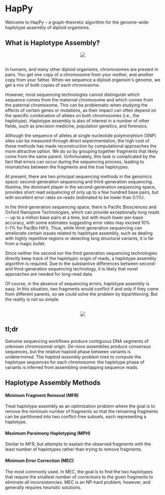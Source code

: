 # HapPy
Welcome to HapPy – a graph-theoretic algorithm for the genome-wide haplotype assembly of diploid organisms.

## What is Haplotype Assembly?

<div align='center'>
<img src="https://i.gyazo.com/1aa1600c775fe41ce48283e7364cfe2a.png">
</div>

<br>

In humans, and many other diploid organisms, chromosomes are present in pairs. You get one copy of a chromosome from your mother, and another copy from your father. When we sequence a diploid organism's genome, we get a mix of both copies of each chromosome. 

However, most sequencing technologies cannot distinguish which sequence comes from the maternal chromosome and which comes from the paternal chromosome. This can be problematic when studying the effects of certain genes or mutations, as their impact can often depend on the specific combination of alleles on both chromosomes (i.e., the haplotype). Haplotype assembly is also of interest in a number of other fields, such as precision medicine, population genetics, and forensics.

Although the sequence of alleles at single nucleotide polymorphism (SNP) sites can be measured through direct experimentation, the high cost of these methods has made reconstruction by computational approaches the more attractive option. We do so by grouping together fragments that likely come from the same parent. Unfortunately, this task is complicated by the fact that errors can occur during the sequencing process, leading to mismatches between the fragments and the true haplotypes.

At present, there are two principal sequencing methods in the genomics space: second-generation sequencing and third-generation sequencing. Illumina, the dominant player in the second-generation sequencing space, provides short read sequencing of only up to a few hundred base pairs, but with excellent error rates on reads (estimated to be lower than 0.1%). 

In the third-generation sequencing space, there is Pacific Biosciences and Oxford Nanopore Technologies, which can provide exceptionally long reads -- up to a million base pairs at a time, but with much lower per-base accuracy, with some estimates suggesting error rates may exceed 10% (~1% for PacBio HiFi). Thus, while third-generation sequencing can ameliorate certain issues related to haplotype assembly, such as dealing with highly repetitive regions or detecting long structural variants, it is far from a magic bullet.

Since neither the second nor the third generation sequencing technologies directly keep track of the haplotypic origin of reads, a haplotype assembly algorithm is required. Due to the substantive differences between second- and third-generation sequencing technology, it is likely that novel approaches are needed for long-read data.

Of course, in the absence of sequencing errors, haplotype assembly is easy. In this situation, two fragments would conflict if and only if they come from different parents, so we could solve the problem by bipartitioning. But the reality is not so simple.

<br>

<div align='center'>
<img src="https://i.gyazo.com/b517c9c4f02aeb6078923dc8df16a589.png">
</div>

## tl;dr

Genome sequencing workflows produce contiguous DNA segments of unknown chromosomal origin. <i>De-novo</i> assemblies produce consensus sequences, but the relative haploid phase between variants is undetermined. The <i>haploid assembly problem</i> tries to compute the haplotype sequences for each chromosome: the haplotype phase of variants is inferred from assembling overlapping sequence reads.

## Haplotype Assembly Methods

#### Minimum Fragment Removal (MFR)
Treat haplotype assembly as an optimization problem where the goal is to remove the minimum number of fragments so that the remaining fragments can be partitioned into two conflict-free subsets, each representing a haplotype.

#### Maximum Parsimony Haplotyping (MPH)
Similar to MFR, but attempts to explain the observed fragments with the least number of haplotypes rather than trying to remove fragments.

#### Minimum Error Correction (MEC)
The most commonly used. In MEC, the goal is to find the two haplotypes that require the smallest number of corrections to the given fragments to eliminate all inconsistencies. MEC is an NP-hard problem, however, and generally requires heuristic solutions.
